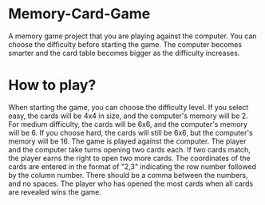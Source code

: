 # Memory-Card-Game
A memory game project that you are playing against the computer. You can choose the difficulty before starting the game. The computer becomes smarter and the card table becomes bigger as the difficulty increases. 

# How to play?
When starting the game, you can choose the difficulty level. If you select easy, the cards will be 4x4 in size, and the computer's memory will be 2. For medium difficulty, the cards will be 6x6, and the computer's memory will be 6. If you choose hard, the cards will still be 6x6, but the computer's memory will be 16. The game is played against the computer. The player and the computer take turns opening two cards each. If two cards match, the player earns the right to open two more cards. The coordinates of the cards are entered in the format of "2,3" indicating the row number followed by the column number. There should be a comma between the numbers, and no spaces. The player who has opened the most cards when all cards are revealed wins the game.
